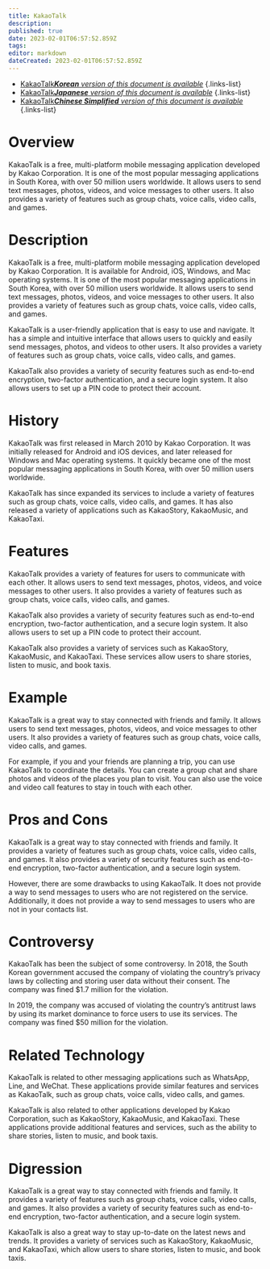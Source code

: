```yaml
---
title: KakaoTalk
description: 
published: true
date: 2023-02-01T06:57:52.859Z
tags: 
editor: markdown
dateCreated: 2023-02-01T06:57:52.859Z
---
```


- [KakaoTalk***Korean** version of this document is available*](/ko/Knowledge-base/Dictionary/kakaotalk)
{.links-list}
- [KakaoTalk***Japanese** version of this document is available*](/ja/Knowledge-base/Dictionary/kakaotalk)
{.links-list}
- [KakaoTalk***Chinese Simplified** version of this document is available*](/zh/Knowledge-base/Dictionary/kakaotalk)
{.links-list}

# Overview
KakaoTalk is a free, multi-platform mobile messaging application developed by Kakao Corporation. It is one of the most popular messaging applications in South Korea, with over 50 million users worldwide. It allows users to send text messages, photos, videos, and voice messages to other users. It also provides a variety of features such as group chats, voice calls, video calls, and games.

# Description
KakaoTalk is a free, multi-platform mobile messaging application developed by Kakao Corporation. It is available for Android, iOS, Windows, and Mac operating systems. It is one of the most popular messaging applications in South Korea, with over 50 million users worldwide. It allows users to send text messages, photos, videos, and voice messages to other users. It also provides a variety of features such as group chats, voice calls, video calls, and games.

KakaoTalk is a user-friendly application that is easy to use and navigate. It has a simple and intuitive interface that allows users to quickly and easily send messages, photos, and videos to other users. It also provides a variety of features such as group chats, voice calls, video calls, and games.

KakaoTalk also provides a variety of security features such as end-to-end encryption, two-factor authentication, and a secure login system. It also allows users to set up a PIN code to protect their account.

# History
KakaoTalk was first released in March 2010 by Kakao Corporation. It was initially released for Android and iOS devices, and later released for Windows and Mac operating systems. It quickly became one of the most popular messaging applications in South Korea, with over 50 million users worldwide.

KakaoTalk has since expanded its services to include a variety of features such as group chats, voice calls, video calls, and games. It has also released a variety of applications such as KakaoStory, KakaoMusic, and KakaoTaxi.

# Features
KakaoTalk provides a variety of features for users to communicate with each other. It allows users to send text messages, photos, videos, and voice messages to other users. It also provides a variety of features such as group chats, voice calls, video calls, and games.

KakaoTalk also provides a variety of security features such as end-to-end encryption, two-factor authentication, and a secure login system. It also allows users to set up a PIN code to protect their account.

KakaoTalk also provides a variety of services such as KakaoStory, KakaoMusic, and KakaoTaxi. These services allow users to share stories, listen to music, and book taxis.

# Example
KakaoTalk is a great way to stay connected with friends and family. It allows users to send text messages, photos, videos, and voice messages to other users. It also provides a variety of features such as group chats, voice calls, video calls, and games.

For example, if you and your friends are planning a trip, you can use KakaoTalk to coordinate the details. You can create a group chat and share photos and videos of the places you plan to visit. You can also use the voice and video call features to stay in touch with each other.

# Pros and Cons
KakaoTalk is a great way to stay connected with friends and family. It provides a variety of features such as group chats, voice calls, video calls, and games. It also provides a variety of security features such as end-to-end encryption, two-factor authentication, and a secure login system.

However, there are some drawbacks to using KakaoTalk. It does not provide a way to send messages to users who are not registered on the service. Additionally, it does not provide a way to send messages to users who are not in your contacts list.

# Controversy
KakaoTalk has been the subject of some controversy. In 2018, the South Korean government accused the company of violating the country’s privacy laws by collecting and storing user data without their consent. The company was fined $1.7 million for the violation.

In 2019, the company was accused of violating the country’s antitrust laws by using its market dominance to force users to use its services. The company was fined $50 million for the violation.

# Related Technology
KakaoTalk is related to other messaging applications such as WhatsApp, Line, and WeChat. These applications provide similar features and services as KakaoTalk, such as group chats, voice calls, video calls, and games.

KakaoTalk is also related to other applications developed by Kakao Corporation, such as KakaoStory, KakaoMusic, and KakaoTaxi. These applications provide additional features and services, such as the ability to share stories, listen to music, and book taxis.

# Digression
KakaoTalk is a great way to stay connected with friends and family. It provides a variety of features such as group chats, voice calls, video calls, and games. It also provides a variety of security features such as end-to-end encryption, two-factor authentication, and a secure login system.

KakaoTalk is also a great way to stay up-to-date on the latest news and trends. It provides a variety of services such as KakaoStory, KakaoMusic, and KakaoTaxi, which allow users to share stories, listen to music, and book taxis.